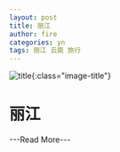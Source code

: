 ```yaml
---
layout: post
title: 丽江
author: fire
categories: yn 
tags: 丽江 云南 旅行
---
```


![title](http://image.sideproject.cn/title/title_111.jpg){:class="image-title"}

丽江
===

---Read More---
